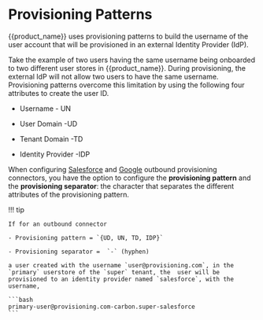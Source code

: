 # Provisioning Patterns

{{product_name}} uses provisioning patterns to build the username of the user account that will be provisioned in an external Identity Provider (IdP).

Take the example of two users having the same username being onboarded to two different user stores in {{product_name}}. During provisioning, the external IdP will not allow two users to have the same username. Provisioning patterns overcome this limitation by using the following four attributes to create the user ID.

- Username - UN

- User Domain -UD

- Tenant Domain -TD

- Identity Provider -IDP

When configuring [Salesforce]({{base_path}}/guides/users/outbound-provisioning/salesforce) and [Google]({{base_path}}/guides/users/outbound-provisioning/google) outbound provisioning connectors, you have the option to configure the **provisioning pattern** and the **provisioning separator**: the character that separates the different attributes of the provisioning pattern.

!!! tip

    If for an outbound connector

    - Provisioning pattern = `{UD, UN, TD, IDP}`

    - Provisioning separator =  `-` (hyphen)

    a user created with the username `user@provisioning.com`, in the `primary` userstore of the `super` tenant, the  user will be provisioned to an identity provider named `salesforce`, with the username,

    ```bash
    primary-user@provisioning.com-carbon.super-salesforce
    ```
